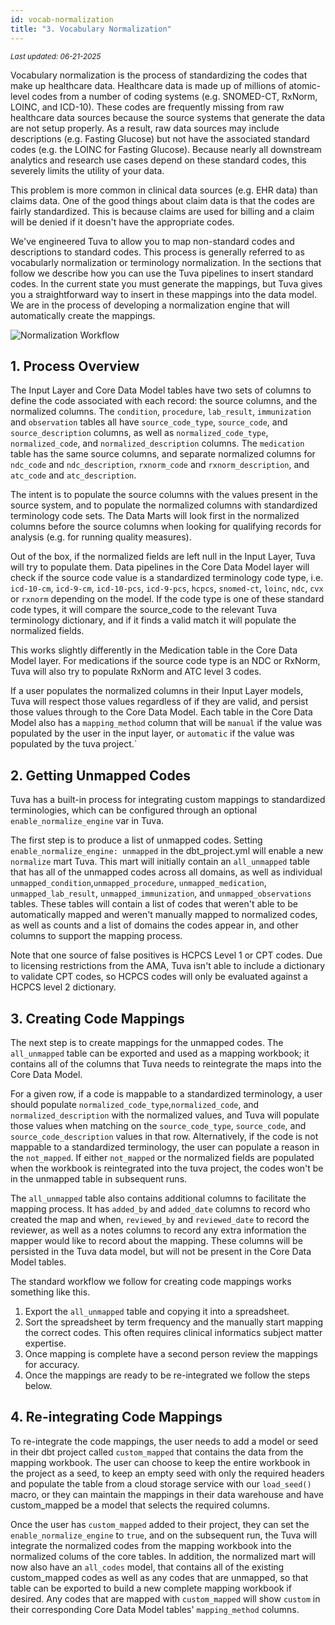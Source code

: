 ```yaml
---
id: vocab-normalization
title: "3. Vocabulary Normalization"
---
```

<div style={{ marginTop: "-2rem", marginBottom: "1.5rem" }}>
  <small><em>Last updated: 06-21-2025</em></small>
</div>

Vocabulary normalization is the process of standardizing the codes that make up healthcare data.  Healthcare data is made up of millions of atomic-level codes from a number of coding systems (e.g.  SNOMED-CT, RxNorm, LOINC, and ICD-10).  These codes are frequently missing from raw healthcare data sources because the source systems that generate the data are not setup properly.  As a result, raw data sources may include descriptions (e.g. Fasting Glucose) but not have the associated standard codes (e.g. the LOINC for Fasting Glucose).  Because nearly all downstream analytics and research use cases depend on these standard codes, this severely limits the utility of your data.

This problem is more common in clinical data sources (e.g. EHR data) than claims data.  One of the good things about claim data is that the codes are fairly standardized.  This is because claims are used for billing and a claim will be denied if it doesn't have the appropriate codes.  

We've engineered Tuva to allow you to map non-standard codes and descriptions to standard codes.  This process is generally referred to as vocabularly normalization or terminology normalization.  In the sections that follow we describe how you can use the Tuva pipelines to insert standard codes.  In the current state you must generate the mappings, but Tuva gives you a straightforward way to insert in these mappings into the data model.  We are in the process of developing a normalization engine that will automatically create the mappings.

![Normalization Workflow](/img/normalization_workflow.jpg)

## 1. Process Overview

The Input Layer and Core Data Model tables have two sets of columns to define the code associated with each record: the source columns, and the normalized columns.  The `condition`, `procedure`, `lab_result`, `immunization` and `observation` tables all have `source_code_type`, `source_code`, and `source_description` columns, as well as `normalized_code_type`, `normalized_code`, and `normalized_description` columns.  The `medication` table has the same source columns, and 
separate normalized columns for `ndc_code` and `ndc_description`, `rxnorm_code` and `rxnorm_description`, and `atc_code` and `atc_description`.

The intent is to populate the source columns with the values present in the source system, and to populate the normalized columns with standardized terminology code sets.  The Data Marts will look first in the normalized columns before the source columns when looking for qualifying records for analysis (e.g. for running quality measures).

Out of the box, if the normalized fields are left null in the Input Layer, Tuva will try to populate them.  Data pipelines in the Core Data Model layer will check if the source code value is a standardized terminology code type, i.e. `icd-10-cm`, `icd-9-cm`, `icd-10-pcs`, `icd-9-pcs`, `hcpcs`, `snomed-ct`, `loinc`, `ndc`, `cvx` or `rxnorm` depending on the model.  If the code type is one of these standard code types, it will compare the source_code to the relevant Tuva terminology dictionary, and if it finds a valid match it will populate the normalized fields.  

This works slightly differently in the Medication table in the Core Data Model layer.  For medications if the source code type is an NDC or RxNorm, Tuva will also try to populate RxNorm and ATC level 3 codes.

If a user populates the normalized columns in their Input Layer models, Tuva will respect those values regardless of if they are valid, and persist those values through to the Core Data Model. Each table in the Core Data Model also has a `mapping_method` column that will be `manual` if the value was populated by the user in the input layer, or `automatic` if the value was populated by the tuva project.`

## 2. Getting Unmapped Codes

Tuva has a built-in process for integrating custom mappings to standardized terminologies, which can be configured through an optional `enable_normalize_engine` var in Tuva.  

The first step is to produce a list of unmapped codes.  Setting `enable_normalize_engine: unmapped` in the dbt_project.yml will enable a new `normalize` mart Tuva.  This mart will initially contain an `all_unmapped` table that has all of the unmapped codes across all domains, as well as individual `unmapped_condition`,`unmapped_procedure`, `unmapped_medication`, `unmapped_lab_result`, `unmapped_immunization`, and `unmapped_observations` tables.  These tables will contain a list of codes that weren't able to be automatically mapped and weren't manually mapped to normalized codes, as well as counts and a list of domains the codes appear in, and other columns to support the mapping process.

Note that one source of false positives is HCPCS Level 1 or CPT codes.  Due to licensing restrictions from the AMA, Tuva isn't able to include a dictionary to validate CPT codes, so HCPCS codes will only be evaluated against a HCPCS level 2 dictionary.

## 3. Creating Code Mappings

The next step is to create mappings for the unmapped codes.  The `all_unmapped` table can be exported and used as a mapping workbook; it contains all of the columns that Tuva needs to reintegrate the maps into the Core Data Model. 

For a given row, if a code is mappable to a standardized terminology, a user should populate `normalized_code_type`,`normalized_code`, and `normalized_description` with the normalized values, and Tuva will populate those values when matching on the `source_code_type`, `source_code`, and `source_code_description` values in that row.  Alternatively, if the code is not mappable to a standardized terminology, the user can populate a reason in the `not_mapped`.  If either `not_mapped` or the normalized fields are populated when the workbook is reintegrated into the tuva project, the codes won't be in the unmapped table in subsequent runs.

The `all_unmapped` table also contains additional columns to facilitate the mapping process.  It has `added_by` and `added_date` columns to record who created the map and when, `reviewed_by` and `reviewed_date` to record the reviewer, as well as a notes columns to record any extra information the mapper would like to record about the mapping.  These columns will be persisted in the Tuva data model, but will not be present in the Core Data Model tables.

The standard workflow we follow for creating code mappings works something like this.  

1. Export the `all_unmapped` table and copying it into a spreadsheet. 
2. Sort the spreadsheet by term frequency and the manually start mapping the correct codes.  This often requires clinical informatics subject matter expertise.  
3. Once mapping is complete have a second person review the mappings for accuracy.  
4. Once the mappings are ready to be re-integrated we follow the steps below.

## 4. Re-integrating Code Mappings

To re-integrate the code mappings, the user needs to add a model or seed in their dbt project called `custom_mapped` that contains the data from the mapping workbook.  The user can choose to keep the entire workbook in the project as a seed, to keep an empty seed with only the required headers and populate the table from a cloud storage service with our `load_seed()` macro, or they can maintain the mappings in their data warehouse and have custom_mapped be a model that selects the required columns.

Once the user has `custom_mapped` added to their project, they can set the `enable_normalize_engine` to `true`, and on the subsequent run, the Tuva will integrate the normalized codes from the mapping workbook into the normalized colums of the core tables.  In addition, the normalized mart will now also have an `all_codes` model, that contains all of the existing custom_mapped codes as well as any codes that are unmapped, so that table can be exported to build a new complete mapping workbook if desired. Any codes that are mapped with `custom_mapped` will show `custom` in their corresponding Core Data Model tables' `mapping_method` columns.